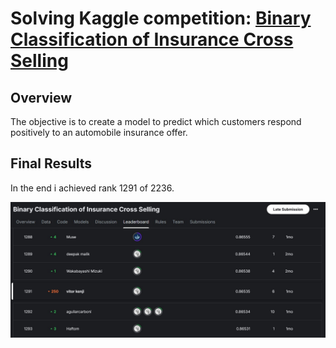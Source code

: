# Solving Kaggle competition: [Binary Classification of Insurance Cross Selling](https://www.kaggle.com/competitions/playground-series-s4e7) 

## Overview

The objective is to create a model to predict which customers respond positively to an automobile insurance offer.

## Final Results

In the end i achieved rank 1291 of 2236. 

![My final classification was 1291 out of 2236](./readme_assets/final_classification.jpg)